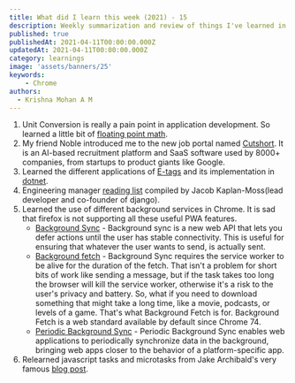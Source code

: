 ```yaml
---
title: What did I learn this week (2021) - 15
description: Weekly summarization and review of things I've learned in the second week of April 2021 
published: true
publishedAt: 2021-04-11T00:00:00.000Z
updatedAt: 2021-04-11T00:00:00.000Z
category: learnings
image: 'assets/banners/25'
keywords:  
    - Chrome  
authors:
  - Krishna Mohan A M
---
```


1. Unit Conversion is really a pain point in application development. So learned a little bit of [floating point math](https://0.30000000000000004.com/).
2. My friend Noble introduced me to the new job portal named [Cutshort](https://cutshort.io/). It is an AI-based recruitment platform and SaaS software used by 8000+ companies, from startups to product giants like Google.
3. Learned the different applications of [E-tags](https://developer.mozilla.org/en-US/docs/Web/HTTP/Headers/ETag#examples) and its implementation in [dotnet](https://docs.microsoft.com/en-us/aspnet/core/performance/caching/middleware?view=aspnetcore-5.0#configuration).
4. Engineering manager [reading list](https://jacobian.org/2018/may/2/engmanager-reading-list/) compiled by Jacob Kaplan-Moss(lead developer and co-founder of django).
5. Learned the use of different background services in Chrome. It is sad that firefox is not supporting all these useful PWA features.
    - [Background Sync](https://developers.google.com/web/updates/2015/12/background-sync) - Background sync is a new web API that lets you defer actions until the user has stable connectivity. This is useful for ensuring that whatever the user wants to send, is actually sent.
    - [Background fetch](https://developers.google.com/web/updates/2018/12/background-fetch) - Background Sync requires the service worker to be alive for the duration of the fetch. That isn't a problem for short bits of work like sending a message, but if the task takes too long the browser will kill the service worker, otherwise it's a risk to the user's privacy and battery. So, what if you need to download something that might take a long time, like a movie, podcasts, or levels of a game. That's what Background Fetch is for. Background Fetch is a web standard available by default since Chrome 74.
    - [Periodic Background Sync](https://web.dev/periodic-background-sync/) - Periodic Background Sync enables web applications to periodically synchronize data in the background, bringing web apps closer to the behavior of a platform-specific app.
6. Relearned javascript tasks and microtasks from Jake Archibald's very famous [blog post](https://jakearchibald.com/2015/tasks-microtasks-queues-and-schedules/).
